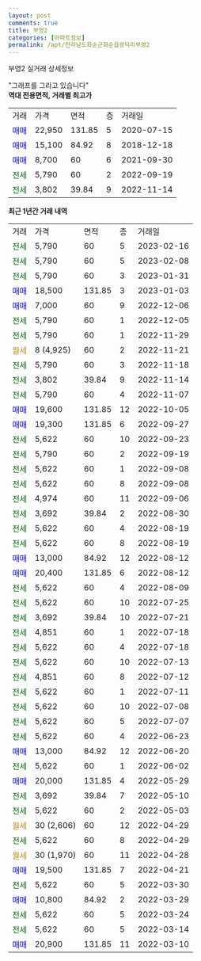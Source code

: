 ```yaml
---
layout: post
comments: true
title: 부영2
categories: [아파트정보]
permalink: /apt/전라남도화순군화순읍광덕리부영2
---
```


부영2 실거래 상세정보

<script type="text/javascript">
  google.charts.load('current', {'packages':['line', 'corechart']});
  google.charts.setOnLoadCallback(drawChart);

  function drawChart() {
    var data = new google.visualization.DataTable();
    data.addColumn('date', '거래일');
    data.addColumn('number', "매매");
    data.addColumn('number', "전세");
    data.addColumn('number', "전매");

    data.addRows([[new Date(Date.parse("2023-02-16")), null, 5790, null], [new Date(Date.parse("2023-02-08")), null, 5790, null], [new Date(Date.parse("2023-01-31")), null, 5790, null], [new Date(Date.parse("2023-01-03")), 18500, null, null], [new Date(Date.parse("2022-12-06")), 7000, null, null], [new Date(Date.parse("2022-12-05")), null, 5790, null], [new Date(Date.parse("2022-11-29")), null, 5790, null], [new Date(Date.parse("2022-11-21")), null, null, null], [new Date(Date.parse("2022-11-18")), null, 5790, null], [new Date(Date.parse("2022-11-14")), null, 3802, null], [new Date(Date.parse("2022-11-07")), null, 5790, null], [new Date(Date.parse("2022-10-05")), 19600, null, null], [new Date(Date.parse("2022-09-27")), 19300, null, null], [new Date(Date.parse("2022-09-23")), null, 5622, null], [new Date(Date.parse("2022-09-19")), null, 5790, null], [new Date(Date.parse("2022-09-08")), null, 5622, null], [new Date(Date.parse("2022-09-08")), null, 5622, null], [new Date(Date.parse("2022-09-06")), null, 4974, null], [new Date(Date.parse("2022-08-30")), null, 3692, null], [new Date(Date.parse("2022-08-19")), null, 5622, null], [new Date(Date.parse("2022-08-19")), null, 5622, null], [new Date(Date.parse("2022-08-12")), 13000, null, null], [new Date(Date.parse("2022-08-12")), 20400, null, null], [new Date(Date.parse("2022-08-09")), null, 5622, null], [new Date(Date.parse("2022-07-25")), null, 5622, null], [new Date(Date.parse("2022-07-21")), null, 3692, null], [new Date(Date.parse("2022-07-18")), null, 4851, null], [new Date(Date.parse("2022-07-18")), null, 5622, null], [new Date(Date.parse("2022-07-13")), null, 5622, null], [new Date(Date.parse("2022-07-12")), null, 4851, null], [new Date(Date.parse("2022-07-11")), null, 5622, null], [new Date(Date.parse("2022-07-08")), null, 5622, null], [new Date(Date.parse("2022-07-07")), null, 5622, null], [new Date(Date.parse("2022-06-23")), null, 5622, null], [new Date(Date.parse("2022-06-20")), 13000, null, null], [new Date(Date.parse("2022-06-02")), null, 5622, null], [new Date(Date.parse("2022-05-29")), 20000, null, null], [new Date(Date.parse("2022-05-10")), null, 3692, null], [new Date(Date.parse("2022-05-03")), null, 5622, null], [new Date(Date.parse("2022-04-29")), null, null, null], [new Date(Date.parse("2022-04-29")), null, 5622, null], [new Date(Date.parse("2022-04-28")), null, null, null], [new Date(Date.parse("2022-04-21")), 19500, null, null], [new Date(Date.parse("2022-03-30")), null, 5622, null], [new Date(Date.parse("2022-03-29")), 10800, null, null], [new Date(Date.parse("2022-03-24")), null, 5622, null], [new Date(Date.parse("2022-03-14")), null, 5622, null], [new Date(Date.parse("2022-03-10")), 20900, null, null]]);

    var options = {
      hAxis: {
        format: 'yyyy/MM/dd'
      },    
      lineWidth: 0,
      pointsVisible: true,    
      title: '최근 1년간 유형별 실거래가 분포',
      legend: { position: 'bottom' }
    };

    var formatter = new google.visualization.NumberFormat({pattern:'###,###'} );
    formatter.format(data, 1);
    formatter.format(data, 2);
    
    setTimeout(function() {
        var chart = new google.visualization.LineChart(document.getElementById('columnchart_material'));
        chart.draw(data, (options));
        document.getElementById('loading').style.display = 'none';
    }, 200);
  }
</script>


<div id="loading" style="z-index:20; display: block; margin-left: 0px">"그래프를 그리고 있습니다"</div>
<div id="columnchart_material" style="width: 95%; margin-left: 0px; display: block"></div>
<!-- contents start -->
<b>역대 전용면적, 거래별 최고가</b>
<table class="sortable">
    <tr>
      <td>거래</td>
      <td>가격</td>
      <td>면적</td>
      <td>층</td>
      <td>거래일</td>
    </tr>
        <tr>
          <td><a style="color: blue">매매</a></td>
          <td>22,950</td>
          <td>131.85</td>
          <td>5</td>
          <td>2020-07-15</td>
        </tr>            <tr>
          <td><a style="color: blue">매매</a></td>
          <td>15,100</td>
          <td>84.92</td>
          <td>8</td>
          <td>2018-12-18</td>
        </tr>            <tr>
          <td><a style="color: blue">매매</a></td>
          <td>8,700</td>
          <td>60</td>
          <td>6</td>
          <td>2021-09-30</td>
        </tr>        
        <tr>
              <td><a style="color: darkgreen">전세</a></td>
              <td>5,790</td>
              <td>60</td>
              <td>2</td>
              <td>2022-09-19</td>
            </tr>            <tr>
              <td><a style="color: darkgreen">전세</a></td>
              <td>3,802</td>
              <td>39.84</td>
              <td>9</td>
              <td>2022-11-14</td>
            </tr>        
    
</table>

<b>최근 1년간 거래 내역</b>

<table class="sortable">
    <tr>
      <td>거래</td>
      <td>가격</td>
      <td>면적</td>
      <td>층</td>
      <td>거래일</td>
    </tr>
    <tr>
      <td><a style="color: darkgreen">전세</a></td>
      <td>5,790</td>
      <td>60</td>
      <td>5</td>
      <td>2023-02-16</td>
    </tr>          <tr>
      <td><a style="color: darkgreen">전세</a></td>
      <td>5,790</td>
      <td>60</td>
      <td>5</td>
      <td>2023-02-08</td>
    </tr>          <tr>
      <td><a style="color: darkgreen">전세</a></td>
      <td>5,790</td>
      <td>60</td>
      <td>3</td>
      <td>2023-01-31</td>
    </tr>          <tr>
      <td><a style="color: blue">매매</a></td>
      <td>18,500</td>
      <td>131.85</td>
      <td>3</td>
      <td>2023-01-03</td>
    </tr>          <tr>
      <td><a style="color: blue">매매</a></td>
      <td>7,000</td>
      <td>60</td>
      <td>9</td>
      <td>2022-12-06</td>
    </tr>          <tr>
      <td><a style="color: darkgreen">전세</a></td>
      <td>5,790</td>
      <td>60</td>
      <td>1</td>
      <td>2022-12-05</td>
    </tr>          <tr>
      <td><a style="color: darkgreen">전세</a></td>
      <td>5,790</td>
      <td>60</td>
      <td>1</td>
      <td>2022-11-29</td>
    </tr>          <tr>
      <td><a style="color: darkgoldenrod">월세</a></td>
      <td>8 (4,925)</td>
      <td>60</td>
      <td>2</td>
      <td>2022-11-21</td>
    </tr>          <tr>
      <td><a style="color: darkgreen">전세</a></td>
      <td>5,790</td>
      <td>60</td>
      <td>3</td>
      <td>2022-11-18</td>
    </tr>          <tr>
      <td><a style="color: darkgreen">전세</a></td>
      <td>3,802</td>
      <td>39.84</td>
      <td>9</td>
      <td>2022-11-14</td>
    </tr>          <tr>
      <td><a style="color: darkgreen">전세</a></td>
      <td>5,790</td>
      <td>60</td>
      <td>4</td>
      <td>2022-11-07</td>
    </tr>          <tr>
      <td><a style="color: blue">매매</a></td>
      <td>19,600</td>
      <td>131.85</td>
      <td>12</td>
      <td>2022-10-05</td>
    </tr>          <tr>
      <td><a style="color: blue">매매</a></td>
      <td>19,300</td>
      <td>131.85</td>
      <td>6</td>
      <td>2022-09-27</td>
    </tr>          <tr>
      <td><a style="color: darkgreen">전세</a></td>
      <td>5,622</td>
      <td>60</td>
      <td>10</td>
      <td>2022-09-23</td>
    </tr>          <tr>
      <td><a style="color: darkgreen">전세</a></td>
      <td>5,790</td>
      <td>60</td>
      <td>2</td>
      <td>2022-09-19</td>
    </tr>          <tr>
      <td><a style="color: darkgreen">전세</a></td>
      <td>5,622</td>
      <td>60</td>
      <td>1</td>
      <td>2022-09-08</td>
    </tr>          <tr>
      <td><a style="color: darkgreen">전세</a></td>
      <td>5,622</td>
      <td>60</td>
      <td>8</td>
      <td>2022-09-08</td>
    </tr>          <tr>
      <td><a style="color: darkgreen">전세</a></td>
      <td>4,974</td>
      <td>60</td>
      <td>11</td>
      <td>2022-09-06</td>
    </tr>          <tr>
      <td><a style="color: darkgreen">전세</a></td>
      <td>3,692</td>
      <td>39.84</td>
      <td>2</td>
      <td>2022-08-30</td>
    </tr>          <tr>
      <td><a style="color: darkgreen">전세</a></td>
      <td>5,622</td>
      <td>60</td>
      <td>4</td>
      <td>2022-08-19</td>
    </tr>          <tr>
      <td><a style="color: darkgreen">전세</a></td>
      <td>5,622</td>
      <td>60</td>
      <td>8</td>
      <td>2022-08-19</td>
    </tr>          <tr>
      <td><a style="color: blue">매매</a></td>
      <td>13,000</td>
      <td>84.92</td>
      <td>12</td>
      <td>2022-08-12</td>
    </tr>          <tr>
      <td><a style="color: blue">매매</a></td>
      <td>20,400</td>
      <td>131.85</td>
      <td>6</td>
      <td>2022-08-12</td>
    </tr>          <tr>
      <td><a style="color: darkgreen">전세</a></td>
      <td>5,622</td>
      <td>60</td>
      <td>4</td>
      <td>2022-08-09</td>
    </tr>          <tr>
      <td><a style="color: darkgreen">전세</a></td>
      <td>5,622</td>
      <td>60</td>
      <td>10</td>
      <td>2022-07-25</td>
    </tr>          <tr>
      <td><a style="color: darkgreen">전세</a></td>
      <td>3,692</td>
      <td>39.84</td>
      <td>10</td>
      <td>2022-07-21</td>
    </tr>          <tr>
      <td><a style="color: darkgreen">전세</a></td>
      <td>4,851</td>
      <td>60</td>
      <td>1</td>
      <td>2022-07-18</td>
    </tr>          <tr>
      <td><a style="color: darkgreen">전세</a></td>
      <td>5,622</td>
      <td>60</td>
      <td>4</td>
      <td>2022-07-18</td>
    </tr>          <tr>
      <td><a style="color: darkgreen">전세</a></td>
      <td>5,622</td>
      <td>60</td>
      <td>10</td>
      <td>2022-07-13</td>
    </tr>          <tr>
      <td><a style="color: darkgreen">전세</a></td>
      <td>4,851</td>
      <td>60</td>
      <td>8</td>
      <td>2022-07-12</td>
    </tr>          <tr>
      <td><a style="color: darkgreen">전세</a></td>
      <td>5,622</td>
      <td>60</td>
      <td>1</td>
      <td>2022-07-11</td>
    </tr>          <tr>
      <td><a style="color: darkgreen">전세</a></td>
      <td>5,622</td>
      <td>60</td>
      <td>10</td>
      <td>2022-07-08</td>
    </tr>          <tr>
      <td><a style="color: darkgreen">전세</a></td>
      <td>5,622</td>
      <td>60</td>
      <td>5</td>
      <td>2022-07-07</td>
    </tr>          <tr>
      <td><a style="color: darkgreen">전세</a></td>
      <td>5,622</td>
      <td>60</td>
      <td>4</td>
      <td>2022-06-23</td>
    </tr>          <tr>
      <td><a style="color: blue">매매</a></td>
      <td>13,000</td>
      <td>84.92</td>
      <td>12</td>
      <td>2022-06-20</td>
    </tr>          <tr>
      <td><a style="color: darkgreen">전세</a></td>
      <td>5,622</td>
      <td>60</td>
      <td>1</td>
      <td>2022-06-02</td>
    </tr>          <tr>
      <td><a style="color: blue">매매</a></td>
      <td>20,000</td>
      <td>131.85</td>
      <td>4</td>
      <td>2022-05-29</td>
    </tr>          <tr>
      <td><a style="color: darkgreen">전세</a></td>
      <td>3,692</td>
      <td>39.84</td>
      <td>7</td>
      <td>2022-05-10</td>
    </tr>          <tr>
      <td><a style="color: darkgreen">전세</a></td>
      <td>5,622</td>
      <td>60</td>
      <td>2</td>
      <td>2022-05-03</td>
    </tr>          <tr>
      <td><a style="color: darkgoldenrod">월세</a></td>
      <td>30 (2,606)</td>
      <td>60</td>
      <td>12</td>
      <td>2022-04-29</td>
    </tr>          <tr>
      <td><a style="color: darkgreen">전세</a></td>
      <td>5,622</td>
      <td>60</td>
      <td>8</td>
      <td>2022-04-29</td>
    </tr>          <tr>
      <td><a style="color: darkgoldenrod">월세</a></td>
      <td>30 (1,970)</td>
      <td>60</td>
      <td>11</td>
      <td>2022-04-28</td>
    </tr>          <tr>
      <td><a style="color: blue">매매</a></td>
      <td>19,500</td>
      <td>131.85</td>
      <td>7</td>
      <td>2022-04-21</td>
    </tr>          <tr>
      <td><a style="color: darkgreen">전세</a></td>
      <td>5,622</td>
      <td>60</td>
      <td>5</td>
      <td>2022-03-30</td>
    </tr>          <tr>
      <td><a style="color: blue">매매</a></td>
      <td>10,800</td>
      <td>84.92</td>
      <td>2</td>
      <td>2022-03-29</td>
    </tr>          <tr>
      <td><a style="color: darkgreen">전세</a></td>
      <td>5,622</td>
      <td>60</td>
      <td>5</td>
      <td>2022-03-24</td>
    </tr>          <tr>
      <td><a style="color: darkgreen">전세</a></td>
      <td>5,622</td>
      <td>60</td>
      <td>5</td>
      <td>2022-03-14</td>
    </tr>          <tr>
      <td><a style="color: blue">매매</a></td>
      <td>20,900</td>
      <td>131.85</td>
      <td>11</td>
      <td>2022-03-10</td>
    </tr>      </table>
<!-- contents end -->    

